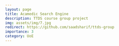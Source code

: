```yaml
---
layout: page
title: Acamedic Search Engine
description: TTDS course group project
img: assets/img/7.jpg
redirect: https://github.com/saadsharif/ttds-group
importance: 3
category: UoE
---
```


